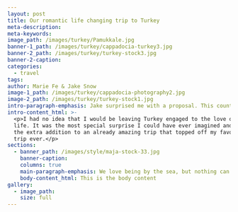 ```yaml
---
layout: post
title: Our romantic life changing trip to Turkey
meta-description:
meta-keywords:
image_path: /images/turkey/Pamukkale.jpg
banner-1_path: /images/turkey/cappadocia-turkey3.jpg
banner-2_path: /images/turkey/turkey-stock3.jpg
banner-2-caption:
categories:
  - travel
tags:
author: Marie Fe & Jake Snow
image-1_path: /images/turkey/cappadocia-photography2.jpg
image-2_path: /images/turkey/turkey-stock1.jpg
intro-paragraph-emphasis: Jake surprised me with a proposal. This country will be in our hearts forever.
intro-content_html: >-
  <p>I had no idea that I would be leaving Turkey engaged to the love of my
  life. It was the most special surprise I could have ever imagined and it was
  the extra addition to an already amazing trip that topped off my favourite
  trip ever.</p>
sections:
  - banner_path: /images/style/maja-stock-33.jpg
    banner-caption:
    columns: true
    main-paragraph-emphasis: We love being by the sea, but nothing can compare to a winter ski trip with the one you love
    body-content_html: This is the body content
gallery:
  - image_path:
    size: full
---
```

